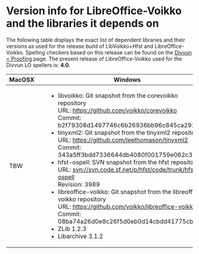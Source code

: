 # Version info for LibreOffice-Voikko and the libraries it depends on

The following table displays the exact list of dependent libraries and
their versions as used for the release build of LibVoikko+Hfst and
LibreOffice-Voikko. Spelling checkers based on this release can be found
on the [Divvun &lt; Proofing](http://divvun.no/korrektur/korrektur.html)
page. The present release of LibreOffice-Voikko used for the Divvun LO
spellers is: **4.0**.

<table>
<colgroup>
<col style="width: 33%" />
<col style="width: 33%" />
<col style="width: 33%" />
</colgroup>
<thead>
<tr class="header">
<th>MacOSX</th>
<th> </th>
<th>Windows</th>
</tr>
</thead>
<tbody>
<tr class="odd">
<td>TBW</td>
<td> </td>
<td><ul>
<li>libvoikko: Git snapshot from the corevoikko repository<br />
URL: <a href="https://github.com/voikko/corevoikko">https://github.com/voikko/corevoikko</a><br />
Commit: b2f79308d1497746c6b26936bb96c845ca29149e</li>
<li>tinyxml2: Git snapshot from the tinyxml2 repository<br />
URL: <a href="https://github.com/leethomason/tinyxml2">https://github.com/leethomason/tinyxml2</a><br />
Commit: 343a5ff3bdd7336644db4080f001759e062c359e</li>
<li>hfst-ospell: SVN snapshot from the hfst repository<br />
URL: <a href="svn://svn.code.sf.net/p/hfst/code/trunk/hfst-ospell">svn://svn.code.sf.net/p/hfst/code/trunk/hfst-ospell</a><br />
Revision: 3989</li>
<li>libreoffice-voikko: Git snapshot from the libreoffice-voikko repository<br />
URL: <a href="https://github.com/voikko/libreoffice-voikko">https://github.com/voikko/libreoffice-voikko</a><br />
Commit: 08ba74a26d0e8c26f5d0eb0d14cbdd41775cbd1f</li>
<li>ZLib 1.2.3</li>
<li>Libarchive 3.1.2</li>
</ul></td>
</tr>
</tbody>
</table>
